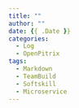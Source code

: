 ```yaml
---
title: ""
author: ""
date: {{ .Date }} 
categories:
  - Log
  - OpenPitrix
tags:
  - Markdown
  - TeamBuild
  - Softskill
  - Microservice
---
```

